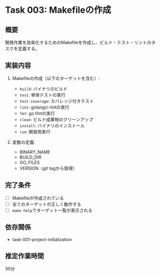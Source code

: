 # Task 003: Makefileの作成

## 概要
開発作業を効率化するためのMakefileを作成し、ビルド・テスト・リントのタスクを定義する。

## 実装内容
1. Makefileの作成（以下のターゲットを含む）:
   - `build`: バイナリのビルド
   - `test`: 単体テストの実行
   - `test-coverage`: カバレッジ付きテスト
   - `lint`: golangci-lintの実行
   - `fmt`: go fmtの実行
   - `clean`: ビルド成果物のクリーンアップ
   - `install`: バイナリのインストール
   - `run`: 開発用実行

2. 変数の定義:
   - BINARY_NAME
   - BUILD_DIR
   - GO_FILES
   - VERSION（git tagから取得）

## 完了条件
- [ ] Makefileが作成されている
- [ ] 全てのターゲットが正しく動作する
- [ ] `make help`でターゲット一覧が表示される

## 依存関係
- task-001-project-initialization

## 推定作業時間
30分